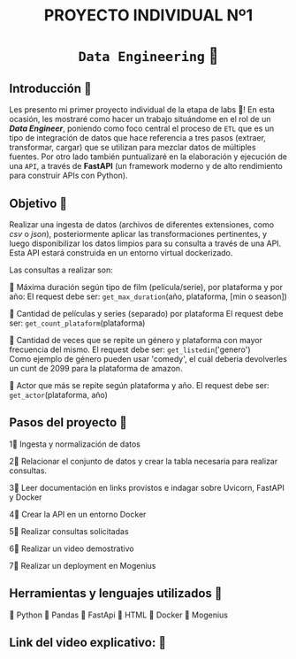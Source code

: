 
# <h1 align=center> **PROYECTO INDIVIDUAL Nº1** </h1>

# <h1 align=center>**`Data Engineering` :construction_worker:**</h1>

## **Introducción :paperclip:**

Les presento mi primer proyecto individual de la etapa de labs :microscope:!
En esta ocasión, les mostraré como hacer un trabajo situándome en el rol de un ***Data Engineer***, poniendo como foco central el proceso de `ETL` que es un tipo de integración de datos que hace referencia a tres pasos (extraer, transformar, cargar) que se utilizan para mezclar datos de múltiples fuentes. Por otro lado también puntualizaré en la elaboración y ejecución de una `API`, a través de **FastAPI** (un framework moderno y de alto rendimiento para construir APIs con Python).


## **Objetivo :paperclip:**

Realizar una ingesta de datos (archivos de diferentes extensiones, como *csv* o *json*), posteriormente aplicar las transformaciones pertinentes, y luego disponibilizar los datos limpios para su consulta a través de una API. Esta API estará construida en un entorno virtual dockerizado.

Las consultas a realizar son:

:small_orange_diamond: Máxima duración según tipo de film (película/serie), por plataforma y por año:
    El request debe ser: `get_max_duration`(año, plataforma, [min o season])

:small_orange_diamond: Cantidad de películas y series (separado) por plataforma
    El request debe ser: `get_count_plataform`(plataforma)  
  
:small_orange_diamond: Cantidad de veces que se repite un género y plataforma con mayor frecuencia del mismo.
    El request debe ser: `get_listedin`('genero')  
    Como ejemplo de género pueden usar 'comedy', el cuál deberia devolverles un cunt de 2099 para la plataforma de amazon.

:small_orange_diamond: Actor que más se repite según plataforma y año.
  El request debe ser: `get_actor`(plataforma, año)
  
## **Pasos del proyecto :paperclip:**

1:small_orange_diamond: Ingesta y normalización de datos

2:small_orange_diamond: Relacionar el conjunto de datos y crear la tabla necesaria para realizar consultas. 

3:small_orange_diamond: Leer documentación en links provistos e indagar sobre Uvicorn, FastAPI y Docker

4:small_orange_diamond: Crear la API en un entorno Docker 

5:small_orange_diamond: Realizar consultas solicitadas

6:small_orange_diamond: Realizar un video demostrativo

7:small_orange_diamond: Realizar un deployment en Mogenius 

## **Herramientas y lenguajes utilizados :paperclip:**

:small_orange_diamond: Python
:small_orange_diamond: Pandas
:small_orange_diamond: FastApi
:small_orange_diamond: HTML
:small_orange_diamond: Docker
:small_orange_diamond: Mogenius

## **Link del video explicativo: :paperclip:**

